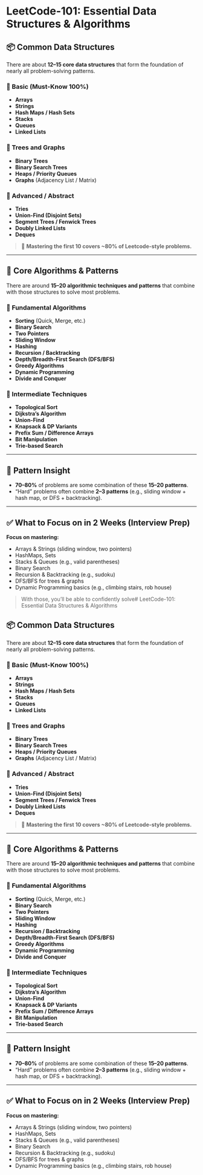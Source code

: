# LeetCode-101: Essential Data Structures & Algorithms

## 📦 Common Data Structures

There are about **12–15 core data structures** that form the foundation of nearly all problem-solving patterns.

### 🔹 Basic (Must-Know 100%)
- **Arrays**
- **Strings**
- **Hash Maps / Hash Sets**
- **Stacks**
- **Queues**
- **Linked Lists**

### 🔸 Trees and Graphs
- **Binary Trees**
- **Binary Search Trees**
- **Heaps / Priority Queues**
- **Graphs** (Adjacency List / Matrix)

### 🔹 Advanced / Abstract
- **Tries**
- **Union-Find (Disjoint Sets)**
- **Segment Trees / Fenwick Trees**
- **Doubly Linked Lists**
- **Deques**

> 🎯 **Mastering the first 10 covers ~80% of Leetcode-style problems.**

---

## 🧠 Core Algorithms & Patterns

There are around **15–20 algorithmic techniques and patterns** that combine with those structures to solve most problems.

### 🔹 Fundamental Algorithms
- **Sorting** (Quick, Merge, etc.)
- **Binary Search**
- **Two Pointers**
- **Sliding Window**
- **Hashing**
- **Recursion / Backtracking**
- **Depth/Breadth-First Search (DFS/BFS)**
- **Greedy Algorithms**
- **Dynamic Programming**
- **Divide and Conquer**

### 🔸 Intermediate Techniques
- **Topological Sort**
- **Dijkstra’s Algorithm**
- **Union-Find**
- **Knapsack & DP Variants**
- **Prefix Sum / Difference Arrays**
- **Bit Manipulation**
- **Trie-based Search**

---

## 🧩 Pattern Insight

- **70–80%** of problems are some combination of these **15–20 patterns**.
- “Hard” problems often combine **2–3 patterns** (e.g., sliding window + hash map, or DFS + backtracking).

---

## ✅ What to Focus on in 2 Weeks (Interview Prep)

**Focus on mastering:**
- Arrays & Strings (sliding window, two pointers)
- HashMaps, Sets
- Stacks & Queues (e.g., valid parentheses)
- Binary Search
- Recursion & Backtracking (e.g., sudoku)
- DFS/BFS for trees & graphs
- Dynamic Programming basics (e.g., climbing stairs, rob house)

> With those, you’ll be able to confidently solve# LeetCode-101: Essential Data Structures & Algorithms

## 📦 Common Data Structures

There are about **12–15 core data structures** that form the foundation of nearly all problem-solving patterns.

### 🔹 Basic (Must-Know 100%)
- **Arrays**
- **Strings**
- **Hash Maps / Hash Sets**
- **Stacks**
- **Queues**
- **Linked Lists**

### 🔸 Trees and Graphs
- **Binary Trees**
- **Binary Search Trees**
- **Heaps / Priority Queues**
- **Graphs** (Adjacency List / Matrix)

### 🔹 Advanced / Abstract
- **Tries**
- **Union-Find (Disjoint Sets)**
- **Segment Trees / Fenwick Trees**
- **Doubly Linked Lists**
- **Deques**

> 🎯 **Mastering the first 10 covers ~80% of Leetcode-style problems.**

---

## 🧠 Core Algorithms & Patterns

There are around **15–20 algorithmic techniques and patterns** that combine with those structures to solve most problems.

### 🔹 Fundamental Algorithms
- **Sorting** (Quick, Merge, etc.)
- **Binary Search**
- **Two Pointers**
- **Sliding Window**
- **Hashing**
- **Recursion / Backtracking**
- **Depth/Breadth-First Search (DFS/BFS)**
- **Greedy Algorithms**
- **Dynamic Programming**
- **Divide and Conquer**

### 🔸 Intermediate Techniques
- **Topological Sort**
- **Dijkstra’s Algorithm**
- **Union-Find**
- **Knapsack & DP Variants**
- **Prefix Sum / Difference Arrays**
- **Bit Manipulation**
- **Trie-based Search**

---

## 🧩 Pattern Insight

- **70–80%** of problems are some combination of these **15–20 patterns**.
- “Hard” problems often combine **2–3 patterns** (e.g., sliding window + hash map, or DFS + backtracking).

---

## ✅ What to Focus on in 2 Weeks (Interview Prep)

**Focus on mastering:**
- Arrays & Strings (sliding window, two pointers)
- HashMaps, Sets
- Stacks & Queues (e.g., valid parentheses)
- Binary Search
- Recursion & Backtracking (e.g., sudoku)
- DFS/BFS for trees & graphs
- Dynamic Programming basics (e.g., climbing stairs, rob house)

